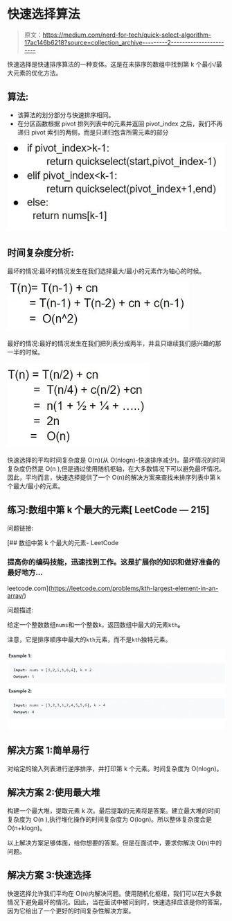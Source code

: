 # 快速选择算法

> 原文：<https://medium.com/nerd-for-tech/quick-select-algorithm-17ac146b6218?source=collection_archive---------2----------------------->

快速选择是快速排序算法的一种变体。这是在未排序的数组中找到第 k 个最小/最大元素的优化方法。

## 算法:

*   该算法的划分部分与快速排序相同。
*   在分区函数根据 pivot 排列列表中的元素并返回 pivot_index 之后，我们不再递归 pivot 索引的两侧，而是只递归包含所需元素的部分

![](img/c8240f55143a9effae5763e75d5b3cc2.png)

## 时间复杂度分析:

最坏的情况:最坏的情况发生在我们选择最大/最小的元素作为轴心的时候。

![](img/7a8fa90ae2df58f03caff3f4ad4c2b88.png)

最好的情况:最好的情况发生在我们把列表分成两半，并且只继续我们感兴趣的那一半的时候。

![](img/6208c362b454bb87fdfde58a652f4026.png)

快速选择的平均时间复杂度是 O(n)(从 O(nlogn)-快速排序减少)。最坏情况的时间复杂度仍然是 O(n ),但是通过使用随机枢轴，在大多数情况下可以避免最坏情况。因此，平均而言，快速选择提供了一个 O(n)的解决方案来查找未排序列表中第 k 个最大/最小的元素。

## 练习:数组中第 k 个最大的元素[ LeetCode — 215]

问题链接:

[](https://leetcode.com/problems/kth-largest-element-in-an-array/) [## 数组中第 k 个最大的元素- LeetCode

### 提高你的编码技能，迅速找到工作。这是扩展你的知识和做好准备的最好地方…

leetcode.com](https://leetcode.com/problems/kth-largest-element-in-an-array/) 

问题描述:

给定一个整数数组`nums`和一个整数`k`，返回数组中最大的元素`kth`**。**

注意，它是排序顺序中最大的`kth`元素，而不是`kth`独特元素。

![](img/ed5bc66aaf8d871a068339ca40fd72b8.png)

## 解决方案 1:简单易行

对给定的输入列表进行逆序排序，并打印第 k 个元素。时间复杂度为 O(nlogn)。

## 解决方案 2:使用最大堆

构建一个最大堆，提取元素 k 次。最后提取的元素将是答案。建立最大堆的时间复杂度为 O(n ),执行堆化操作的时间复杂度为 O(logn)。所以整体复杂度会是 O(n+klogn)。

以上解决方案足够体面，给你想要的答案。但是在面试中，要求你解决 O(n)中的问题。

## 解决方案 3:快速选择

快速选择允许我们平均在 O(n)内解决问题。使用随机化枢纽，我们可以在大多数情况下避免最坏的情况。因此，当在面试中被问到时，快速选择应该是你的答案，因为它给出了一个更好的时间复杂性解决方案。